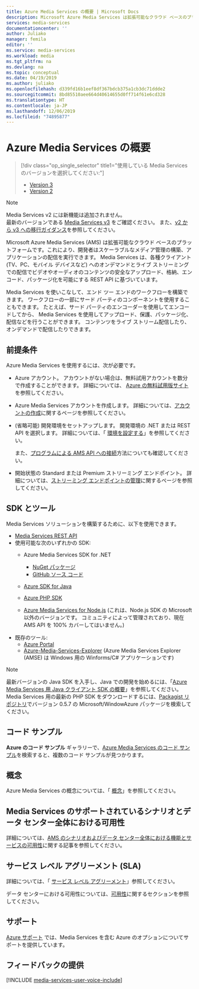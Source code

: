 ```yaml
---
title: Azure Media Services の概要 | Microsoft Docs
description: Microsoft Azure Media Services は拡張可能なクラウド ベースのプラットフォームです。これにより、開発者はスケーラブルなメディア管理の構築、アプリケーションの配信を実行できます。 この記事では、Azure Media Services の概要を説明します。
services: media-services
documentationcenter: ''
author: Juliako
manager: femila
editor: ''
ms.service: media-services
ms.workload: media
ms.tgt_pltfrm: na
ms.devlang: na
ms.topic: conceptual
ms.date: 04/19/2019
ms.author: juliako
ms.openlocfilehash: d339fd16b1eef8df367bdcb375a1cb3dc71ddde2
ms.sourcegitcommit: 8bd85510aee664d40614655d0ff714f61e6cd328
ms.translationtype: HT
ms.contentlocale: ja-JP
ms.lasthandoff: 12/06/2019
ms.locfileid: "74895877"
---
```

# <a name="azure-media-services-overview"></a>Azure Media Services の概要 

> [!div class="op_single_selector" title1="使用している Media Services のバージョンを選択してください:"]
> * [Version 3](../latest/media-services-overview.md)
> * [Version 2](media-services-overview.md)

> [!NOTE]
> Media Services v2 には新機能は追加されません。 <br/>最新のバージョンである [Media Services v3](https://docs.microsoft.com/azure/media-services/latest/) をご確認ください。 また、[v2 から v3 への移行ガイダンス](../latest/migrate-from-v2-to-v3.md)を参照してください。

Microsoft Azure Media Services (AMS) は拡張可能なクラウド ベースのプラットフォームです。これにより、開発者はスケーラブルなメディア管理の構築、アプリケーションの配信を実行できます。 Media Services は、各種クライアント (TV、PC、モバイル デバイスなど) へのオンデマンドとライブ ストリーミングでの配信でビデオやオーディオのコンテンツの安全なアップロード、格納、エンコード、パッケージ化を可能にする REST API に基づいています。

Media Services を使いこなして、エンド ツー エンドのワークフローを構築できます。 ワークフローの一部にサード パーティのコンポーネントを使用することもできます。 たとえば、サード パーティのエンコーダーを使用してエンコードしてから、 Media Services を使用してアップロード、保護、パッケージ化、配信などを行うことができます。 コンテンツをライブ ストリーム配信したり、オンデマンドで配信したりできます。 

## <a name="prerequisites"></a>前提条件

Azure Media Services を使用するには、次が必要です。

* Azure アカウント。 アカウントがない場合は、無料試用アカウントを数分で作成することができます。 詳細については、 [Azure の無料試用版サイト](https://azure.microsoft.com)を参照してください。
* Azure Media Services アカウントを作成します。 詳細については、[アカウントの作成](media-services-portal-create-account.md)に関するページを参照してください。
* (省略可能) 開発環境をセットアップします。 開発環境の .NET または REST API を選択します。 詳細については、「 [環境を設定する](media-services-dotnet-how-to-use.md)」を参照してください。

    また、[プログラムによる AMS API への接続](media-services-use-aad-auth-to-access-ams-api.md)方法についても確認してください。
* 開始状態の Standard または Premium ストリーミング エンドポイント。  詳細については、[ストリーミング エンドポイントの管理](media-services-portal-manage-streaming-endpoints.md)に関するページを参照してください。

## <a name="sdks-and-tools"></a>SDK とツール

Media Services ソリューションを構築するために、以下を使用できます。

* [Media Services REST API](https://docs.microsoft.com/rest/api/media/operations/azure-media-services-rest-api-reference)
* 使用可能な次のいずれかの SDK:
    * Azure Media Services SDK for .NET
    
        * [NuGet パッケージ](https://www.nuget.org/packages/windowsazure.mediaservices/)
        * [GitHub ソース コード](https://github.com/Azure/azure-sdk-for-media-services)
    * [Azure SDK for Java](https://github.com/Azure/azure-sdk-for-java)
    * [Azure PHP SDK](https://github.com/Azure/azure-sdk-for-php)
    * [Azure Media Services for Node.js](https://github.com/michelle-becker/node-ams-sdk/blob/master/lib/request.js) (これは、Node.js SDK の Microsoft 以外のバージョンです。 コミュニティによって管理されており、現在 AMS API を 100% カバーしてはいません。)
* 既存のツール:
    * [Azure Portal](https://portal.azure.com/)
    * [Azure-Media-Services-Explorer](https://github.com/Azure/Azure-Media-Services-Explorer) (Azure Media Services Explorer (AMSE) は Windows 用の Winforms/C# アプリケーションです)

> [!NOTE]
> 最新バージョンの Java SDK を入手し、Java での開発を始めるには、「[Azure Media Services 用 Java クライアント SDK の概要](https://docs.microsoft.com/azure/media-services/media-services-java-how-to-use)」を参照してください。 <br/>
> Media Services 用の最新の PHP SDK をダウンロードするには、[Packagist リポジトリ](https://packagist.org/packages/microsoft/windowsazure#v0.5.7)でバージョン 0.5.7 の Microsoft/WindowAzure パッケージを検索してください。  

## <a name="code-samples"></a>コード サンプル

**Azure のコード サンプル** ギャラリーで、[Azure Media Services のコード サンプル](https://azure.microsoft.com/resources/samples/?service=media-services&sort=0)を検索すると、複数のコード サンプルが見つかります。

## <a name="concepts"></a>概念

Azure Media Services の概念については、「 [概念](media-services-concepts.md)」を参照してください。

## <a name="supported-scenarios-and-availability-of-media-services-across-data-centers"></a>Media Services のサポートされているシナリオとデータ センター全体における可用性

詳細については、[AMS のシナリオおよびデータ センター全体における機能とサービスの可用性](scenarios-and-availability.md)に関する記事を参照してください。

## <a name="service-level-agreement-sla"></a>サービス レベル アグリーメント (SLA)

詳細については、「 [サービス レベル アグリーメント](https://azure.microsoft.com/support/legal/sla/)」参照してください。

データ センターにおける可用性については、[可用性](scenarios-and-availability.md#availability)に関するセクションを参照してください。

## <a name="support"></a>サポート

[Azure サポート](https://azure.microsoft.com/support/options/) では、Media Services を含む Azure のオプションについてサポートを提供しています。

## <a name="provide-feedback"></a>フィードバックの提供

[!INCLUDE [media-services-user-voice-include](../../../includes/media-services-user-voice-include.md)]
